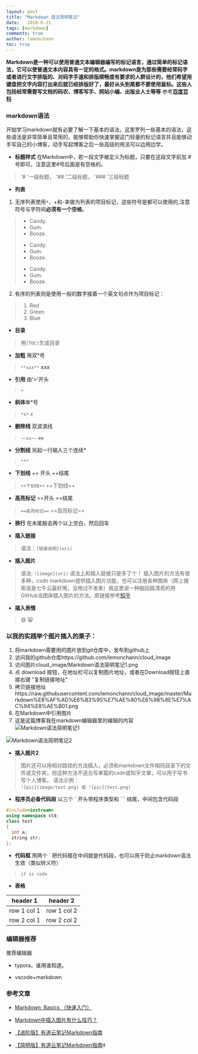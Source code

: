 ```yaml
---
layout: post
title: "Markdown 语法简明笔记"
date:   2018-6-21
tags: [markdown]
comments: true
author: lemonchann
toc: true
---
```

**Markdown是一种可以使用普通文本编辑器编写的标记语言，通过简单的标记语法，它可以使普通文本内容具有一定的格式。markdown是为那些需要经常码字或者进行文字排版的、对码字手速和排版顺畅度有要求的人群设计的，他们希望用键盘把文字内容打出来后就已经排版好了，最好从头到尾都不要使用鼠标。这些人包括经常需要写文档的码农、博客写手、网站小编、出版业人士等等** 参考[**百度百科**](https://baike.baidu.com/item/markdown/3245829?fr=aladdin)

<!-- more -->

### markdown语法
开始学习markdown就有必要了解一下基本的语法，这里罗列一些基本的语法，这些语法是非常简单且常用的，能够帮助你快速掌握这门轻量的标记语言并且能够动手写自己的小博客，动手写起博客之后一些高级的用法可以边用边学。

- **标题样式**
在Markdown中，若一段文字被定义为标题，只要在这段文字前加 # 号即可。注意这里#号后面是有空格的。
>'# '一级标题， '## '二级标题， '### '三级标题
- **列表**
1. 无序列表使用`*`、+和-来做为列表的项目标记，这些符号是都可以使用的,注意符号与字符间**必须有一个空格**。
>* Candy.
>* Gum.
>* Booze.
>- Candy.
>- Gum.
>- Booze.
>+ Candy.
>+ Gum.
>+ Booze.

2. 有序的列表则是使用一般的数字接着一个英文句点作为项目标记：
>1. Red
>2. Green
>3. Blue 
- **目录**
>用`[TOC]`生成目录
- **加粗** 用双*号
>`**xxx**` **xxx**
- **引用** 由'>'开头
>`>`
- **斜体**单*号
>`*x*` *x*
- **删除线** 双波浪线
>`~~xx~~` ~~xx~~
- **分割线** 另起一行输入三个连续*
>`***` 

- **下划线** ++ 开头 ++结尾
>`++下划线++` ++下划线++

- **高亮标记** ==开头 ==结尾
>`==高亮标记==` ==高亮标记==

- **换行**  在末尾敲击两个以上空白，然后回车

- **插入链接**
>语法：`[链接说明](uri)`

- **插入图片**   
>语法: `![image](uri)` 语法上和插入链接只是多了个！ 插入图片的方法有很多种，csdn markdown提供插入图片功能，也可以注册各种图床（网上搜索说是七牛云最好用，没用过不发表）我这里说一种脑回路清奇的用GitHub当图床插入图片的方法。原链接参考[知乎](https://www.zhihu.com/question/21065229/answer/61070700?utm_medium=social&utm_source=wechat_session)   

- **插入表情**

> :smile: :smile_cat: 

### 以我的实践举个图片插入的栗子：

1. 将markdown需要用的图片放到git仓库中，发布到github上
2. 访问我的github仓库https://github.com/lemonchann/cloud_image
3. 访问图片cloud_image/Markdown语法简明笔记1.png 
4. 点 download 按钮，在地址栏可以复制图片地址，或者在Download按钮上直接右键 "复制链接地址"
5. 拷贝链接地址https://raw.githubusercontent.com/lemonchann/cloud_image/master/Markdown%E8%AF%AD%E6%B3%95%E7%AE%80%E6%98%8E%E7%AC%94%E8%AE%B01.png
6. 在Markdown中引用图片
7. 这是这篇博客我在markdown编辑器里的编辑的内容![Markdown语法简明笔记1](https://github.com/lemonchann/lemonchann.github.io/raw/master/images/2018-6-21-Markdown_brief_syntactic/Markdown%E8%AF%AD%E6%B3%95%E7%AE%80%E6%98%8E%E7%AC%94%E8%AE%B01.png)

  ![Markdown语法简明笔记2](https://github.com/lemonchann/lemonchann.github.io/raw/master/images/2018-6-21-Markdown_brief_syntactic/Markdown%E8%AF%AD%E6%B3%95%E7%AE%80%E6%98%8E%E7%AC%94%E8%AE%B02.png)
- **插入图片2**
> 图片还可以用相对路径的方法插入，必须和markdown文件相同目录下的文件或文件夹，但这种方法不适合写单篇的csdn或知乎文章，可以用于写书写个人博客。
> 语法示例：   
> `![pic](image/test.png) 或 ![pic](test.png)`

- **程序员必备代码段**  以三个 ` 开头带程序类型和 ``` 结尾，中间包含代码段
```c++
#include<iostream>
using namespace std;
class test
{
  int a;
  string str;
};
```
- **代码框** 用两个 ` 把代码框在中间就是代码段，也可以用于防止markdown语法生效（类似转义符）   

>`it is code`

- **表格**   

header 1 | header 2  
---|---   
row 1 col 1 | row 1 col 2  
row 2 col 1 | row 2 col 2



### 编辑器推荐

推荐编辑器

- typora，谁用谁知道。

- vscode+markdown



### 参考文章
- [Markdown: Basics （快速入门）](http://wowubuntu.com/markdown/basic.html)
- [Markdown中插入图片有什么技巧？](https://www.zhihu.com/question/21065229/answer/61070700?utm_medium=social&utm_source=wechat_session)

- [【进阶版】有道云笔记Markdown指南](http://note.youdao.com/iyoudao/?p=2445)
- [【简明版】有道云笔记Markdown指南](http://note.youdao.com/iyoudao/?p=2411)it